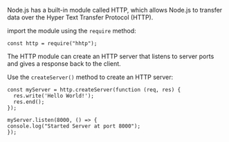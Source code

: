 Node.js has a built-in module called HTTP, which allows Node.js to transfer data over the Hyper Text Transfer Protocol (HTTP).

import the module using the `require` method:
```node
const http = require("hhtp");
```

The HTTP module can create an HTTP server that listens to server ports and gives a response back to the client.

Use the `createServer()` method to create an HTTP server:

```node
const myServer = http.createServer(function (req, res) {  
  res.write('Hello World!'); 
  res.end();
});

myServer.listen(8000, () => {
console.log("Started Server at port 8000");
});
```
